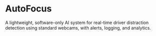 # AutoFocus
A lightweight, software-only AI system for real-time driver distraction detection using standard webcams, with alerts, logging, and analytics.
